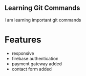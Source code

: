 ## Learning Git Commands
I am learning important git commands

# Features
- responsive
- firebase authentication
- payment gateway added
- contact form added